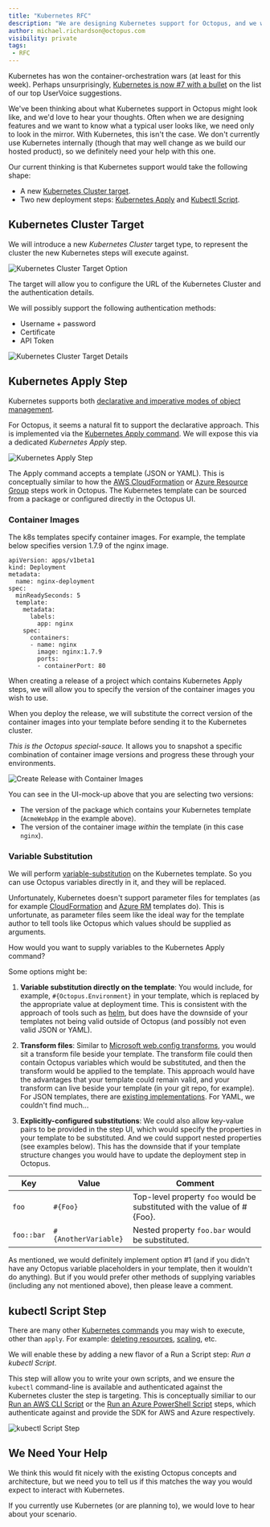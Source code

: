 ```yaml
---
title: "Kubernetes RFC"
description: "We are designing Kubernetes support for Octopus, and we would love to know what you think."
author: michael.richardson@octopus.com
visibility: private
tags:
 - RFC 
---
```


Kubernetes has won the container-orchestration wars (at least for this week). Perhaps unsurprisingly, [Kubernetes is now #7 with a bullet](https://octopusdeploy.uservoice.com/forums/170787-general/suggestions/17930755-support-for-kubernetes) on the list of our top UserVoice suggestions.  

We've been thinking about what Kubernetes support in Octopus might look like, and we'd love to hear your thoughts.  Often when we are designing features and we want to know what a typical user looks like, we need only to look in the mirror. With Kubernetes, this isn't the case.  We don't currently use Kubernetes internally (though that may well change as we build our hosted product), so we definitely need your help with this one. 

Our current thinking is that Kubernetes support would take the following shape:
- A new [Kubernetes Cluster target](#Kubernetes-Cluster-Target).
- Two new deployment steps: [Kubernetes Apply](#Kubernetes-Apply-Step) and [Kubectl Script](#kubectl-Script-Step).

## Kubernetes Cluster Target

We will introduce a new _Kubernetes Cluster_ target type, to represent the cluster the new Kubernetes steps will execute against. 

![Kubernetes Cluster Target Option](kubernetes-cluster-target-option.png "width=500")

The target will allow you to configure the URL of the Kubernetes Cluster and the authentication details.

We will possibly support the following authentication methods:

- Username + password
- Certificate
- API Token

![Kubernetes Cluster Target Details](kubernetes-cluster-target.png "width=500")

## Kubernetes Apply Step

Kubernetes supports both [declarative and imperative modes of object management](https://kubernetes.io/docs/concepts/overview/object-management-kubectl/overview/#management-techniques). 

For Octopus, it seems a natural fit to support the declarative approach.  This is implemented via the [Kubernetes Apply command](https://kubernetes.io/docs/reference/generated/kubectl/kubectl-commands#apply). We will expose this via a dedicated _Kubernetes Apply_ step.

![Kubernetes Apply Step](kubernetes-apply-step.png "width=500")

The Apply command accepts a template (JSON or YAML). This is conceptually similar to how the [AWS CloudFormation](https://octopus.com/docs/deploying-applications/aws-deployments/cloudformation) or [Azure Resource Group](https://octopus.com/docs/deploying-applications/azure-deployments/resource-groups) steps work in Octopus. The Kubernetes template can be sourced from a package or configured directly in the Octopus UI.     

### Container Images 

The k8s templates specify container images. For example, the template below specifies version 1.7.9 of the nginx image.   

```
apiVersion: apps/v1beta1
kind: Deployment
metadata:
  name: nginx-deployment
spec:
  minReadySeconds: 5
  template:
    metadata:
      labels:
        app: nginx
    spec:
      containers:
      - name: nginx
        image: nginx:1.7.9
        ports:
        - containerPort: 80
```

When creating a release of a project which contains Kubernetes Apply steps, we will allow you to specify the version of the container images you wish to use.

When you deploy the release, we will substitute the correct version of the container images into your template before sending it to the Kubernetes cluster.

_This is the Octopus special-sauce._  It allows you to snapshot a specific combination of container image versions and progress these through your environments.

![Create Release with Container Images](kubernetes-create-release.png "width=500")

You can see in the UI-mock-up above that you are selecting two versions:
- The version of the package which contains your Kubernetes template (`AcmeWebApp` in the example above).
- The version of the container image _within_ the template (in this case `nginx`).

### Variable Substitution

We will perform [variable-substitution](https://octopus.com/docs/deployment-process/variables/variable-substitution-syntax) on the Kubernetes template. So you can use Octopus variables directly in it, and they will be replaced. 

Unfortunately, Kubernetes doesn't support parameter files for templates (as for example [CloudFormation](https://docs.aws.amazon.com/AWSCloudFormation/latest/UserGuide/parameters-section-structure.html) and [Azure RM](https://docs.microsoft.com/en-us/azure/azure-resource-manager/resource-manager-templates-parameters) templates do). This is unfortunate, as parameter files seem like the ideal way for the template author to tell tools like Octopus which values should be supplied as arguments.  

How would you want to supply variables to the Kubernetes Apply command?  

Some options might be:

1) **Variable substitution directly on the template**: You would include, for example, `#{Octopus.Environment}` in your template, which is replaced by the appropriate value at deployment time.  This is consistent with the approach of tools such as [helm](https://helm.sh/), but does have the downside of your templates not being valid outside of Octopus (and possibly not even valid JSON or YAML).  

2) **Transform files**: Similar to [Microsoft web.config transforms](https://msdn.microsoft.com/library/dd465326.aspx), you would sit a transform file beside your template. The transform file could then contain Octopus variables which would be substituted, and then the transform would be applied to the template. This approach would have the advantages that your template could remain valid, and your transform can live beside your template (in your git repo, for example).  For JSON templates, there are [existing implementations](https://github.com/Microsoft/json-document-transforms/wiki).  For YAML, we couldn't find much...

3) **Explicitly-configured substitutions**: We could also allow key-value pairs to be provided in the step UI, which would specify the properties in your template to be substituted. And we could support nested properties (see examples below). This has the downside that if your template structure changes you would have to update the deployment step in Octopus. 

| Key        | Value               | Comment            |
|------------|---------------------|--------------------|
| `foo`        | `#{Foo}`              | Top-level property `foo` would be substituted with the value of #{Foo}.|
| `foo::bar`   | `#{AnotherVariable}`  | Nested property `foo.bar` would be substituted.|

As mentioned, we would definitely implement option #1 (and if you didn't have any Octopus variable placeholders in your template, then it wouldn't  do anything).  But if you would prefer other methods of supplying variables (including any not mentioned above), then please leave a comment. 

## kubectl Script Step

There are many other [Kubernetes commands](https://kubernetes.io/docs/reference/generated/kubectl/kubectl-commands) you may wish to execute, other than `apply`.  For example: [deleting resources](https://kubernetes.io/docs/reference/generated/kubectl/kubectl-commands#delete), [scaling](https://kubernetes.io/docs/reference/generated/kubectl/kubectl-commands#scale), etc.

We will enable these by adding a new flavor of a Run a Script step: _Run a kubectl Script_. 

This step will allow you to write your own scripts, and we ensure the `kubectl` command-line is available and authenticated against the Kubernetes cluster the step is targeting.  This is conceptually similiar to our [Run an AWS CLI Script](https://octopus.com/docs/deploying-applications/custom-scripts/aws-cli-scripts) or the  [Run an Azure PowerShell Script](https://octopus.com/docs/deploying-applications/azure-deployments/running-azure-powershell) steps, which authenticate against and provide the SDK for AWS and Azure respectively. 

![kubectl Script Step](kubectl-script-step.png "width=500")

## We Need Your Help

We think this would fit nicely with the existing Octopus concepts and architecture, but we need you to tell us if this matches the way you would expect to interact with Kubernetes. 

If you currently use Kubernetes (or are planning to), we would love to hear about your scenario.  